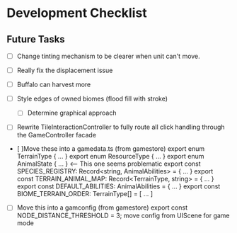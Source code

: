 # Development Checklist

## Future Tasks

- [ ] Change tinting mechanism to be clearer when unit can't move.
- [ ] Really fix the displacement issue
- [ ] Buffalo can harvest more

- [ ] Style edges of owned biomes (flood fill with stroke)
  - [ ] Determine graphical approach

- [ ] Rewrite TileInteractionController to fully route all click handling through the GameController facade


- [ ]Move these into a gamedata.ts (from gamestore)
export enum TerrainType { ... }
export enum ResourceType { ... }
export enum AnimalState { ... }  <-- This one seems problematic
export const SPECIES_REGISTRY: Record<string, AnimalAbilities> = { ... }
export const TERRAIN_ANIMAL_MAP: Record<TerrainType, string> = { ... }
export const DEFAULT_ABILITIES: AnimalAbilities = { ... }
export const BIOME_TERRAIN_ORDER: TerrainType[] = [ ... ]

- [ ] Move this into a gamconfig (from gamestore)
export const NODE_DISTANCE_THRESHOLD = 3;
move config from UIScene for game mode 
